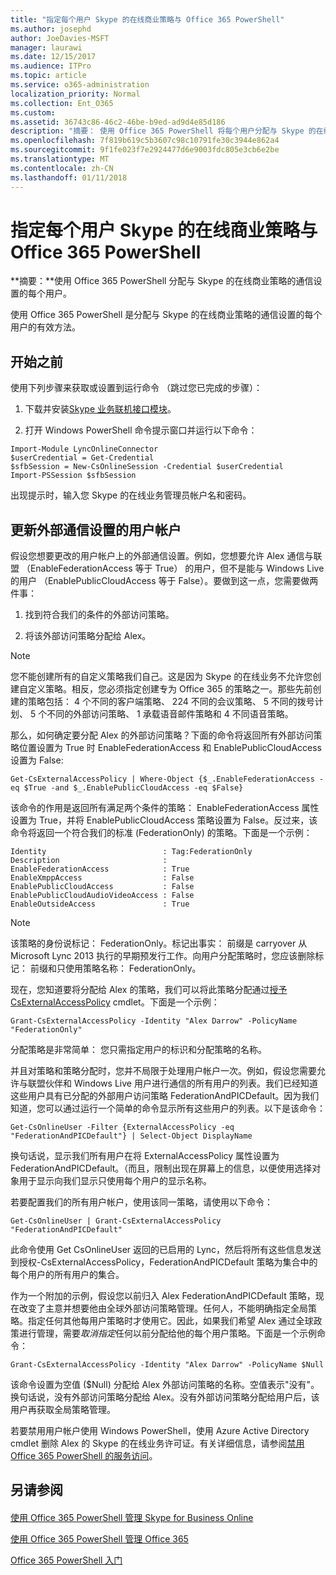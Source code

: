 ```yaml
---
title: "指定每个用户 Skype 的在线商业策略与 Office 365 PowerShell"
ms.author: josephd
author: JoeDavies-MSFT
manager: laurawi
ms.date: 12/15/2017
ms.audience: ITPro
ms.topic: article
ms.service: o365-administration
localization_priority: Normal
ms.collection: Ent_O365
ms.custom: 
ms.assetid: 36743c86-46c2-46be-b9ed-ad9d4e85d186
description: "摘要： 使用 Office 365 PowerShell 将每个用户分配与 Skype 的在线商业策略的通信设置。"
ms.openlocfilehash: 7f819b619c5b3607c98c10791fe30c3944e862a4
ms.sourcegitcommit: 9f1fe023f7e2924477d6e9003fdc805e3cb6e2be
ms.translationtype: MT
ms.contentlocale: zh-CN
ms.lasthandoff: 01/11/2018
---
```

# <a name="assign-per-user-skype-for-business-online-policies-with-office-365-powershell"></a>指定每个用户 Skype 的在线商业策略与 Office 365 PowerShell

 **摘要：**使用 Office 365 PowerShell 分配与 Skype 的在线商业策略的通信设置的每个用户。
  
使用 Office 365 PowerShell 是分配与 Skype 的在线商业策略的通信设置的每个用户的有效方法。
  
## <a name="before-you-begin"></a>开始之前

使用下列步骤来获取或设置到运行命令 （跳过您已完成的步骤）：
  
1. 下载并安装[Skype 业务联机接口模块](https://www.microsoft.com/en-us/download/details.aspx?id=39366)。
    
2. 打开 Windows PowerShell 命令提示窗口并运行以下命令： 
    
  ```
  Import-Module LyncOnlineConnector
$userCredential = Get-Credential
$sfbSession = New-CsOnlineSession -Credential $userCredential
Import-PSSession $sfbSession
  ```
出现提示时，输入您 Skype 的在线业务管理员帐户名和密码。
    
## <a name="updating-external-communication-settings-for-a-user-account"></a>更新外部通信设置的用户帐户

假设您想要更改的用户帐户上的外部通信设置。例如，您想要允许 Alex 通信与联盟 （EnableFederationAccess 等于 True） 的用户，但不是能与 Windows Live 的用户 （EnablePublicCloudAccess 等于 False）。要做到这一点，您需要做两件事：
  
1. 找到符合我们的条件的外部访问策略。
    
2. 将该外部访问策略分配给 Alex。
    
> [!NOTE]
>  您不能创建所有的自定义策略我们自己。这是因为 Skype 的在线业务不允许您创建自定义策略。相反，您必须指定创建专为 Office 365 的策略之一。那些先前创建的策略包括： 4 个不同的客户端策略、 224 不同的会议策略、 5 不同的拨号计划、 5 个不同的外部访问策略、 1 承载语音邮件策略和 4 不同语音策略。
  
那么，如何确定要分配 Alex 的外部访问策略？下面的命令将返回所有外部访问策略位置设置为 True 时 EnableFederationAccess 和 EnablePublicCloudAccess 设置为 False:
  
```
Get-CsExternalAccessPolicy | Where-Object {$_.EnableFederationAccess -eq $True -and $_.EnablePublicCloudAccess -eq $False}
```

该命令的作用是返回所有满足两个条件的策略： EnableFederationAccess 属性设置为 True，并将 EnablePublicCloudAccess 策略设置为 False。反过来，该命令将返回一个符合我们的标准 (FederationOnly) 的策略。下面是一个示例：
  
```
Identity                          : Tag:FederationOnly
Description                       :
EnableFederationAccess            : True
EnableXmppAccess                  : False
EnablePublicCloudAccess           : False
EnablePublicCloudAudioVideoAccess : False
EnableOutsideAccess               : True
```

> [!NOTE]
> 该策略的身份说标记： FederationOnly。标记出事实： 前缀是 carryover 从 Microsoft Lync 2013 执行的早期预发行工作。向用户分配策略时，您应该删除标记： 前缀和只使用策略名称： FederationOnly。 
  
现在，您知道要将分配给 Alex 的策略，我们可以将此策略分配通过[授予 CsExternalAccessPolicy](https://go.microsoft.com/fwlink/?LinkId=523974) cmdlet。下面是一个示例：
  
```
Grant-CsExternalAccessPolicy -Identity "Alex Darrow" -PolicyName "FederationOnly"
```

分配策略是非常简单： 您只需指定用户的标识和分配策略的名称。 
  
并且对策略和策略分配时，您并不局限于处理用户帐户一次。例如，假设您需要允许与联盟伙伴和 Windows Live 用户进行通信的所有用户的列表。我们已经知道这些用户具有已分配的外部用户访问策略 FederationAndPICDefault。因为我们知道，您可以通过运行一个简单的命令显示所有这些用户的列表。以下是该命令：
  
```
Get-CsOnlineUser -Filter {ExternalAccessPolicy -eq "FederationAndPICDefault"} | Select-Object DisplayName
```

换句话说，显示我们所有用户在将 ExternalAccessPolicy 属性设置为 FederationAndPICDefault。（而且，限制出现在屏幕上的信息，以便使用选择对象用于显示向我们显示只使用每个用户的显示名称。 
  
若要配置我们的所有用户帐户，使用该同一策略，请使用以下命令：
  
```
Get-CsOnlineUser | Grant-CsExternalAccessPolicy "FederationAndPICDefault"
```

此命令使用 Get CsOnlineUser 返回的已启用的 Lync，然后将所有这些信息发送到授权-CsExternalAccessPolicy，FederationAndPICDefault 策略为集合中的每个用户的所有用户的集合。
  
作为一个附加的示例，假设您以前归入 Alex FederationAndPICDefault 策略，现在改变了主意并想要他由全球外部访问策略管理。任何人，不能明确指定全局策略。指定任何其他每用户策略时才使用它。因此，如果我们希望 Alex 通过全球政策进行管理，需要*取消指定*任何以前分配给他的每个用户策略。下面是一个示例命令：
  
```
Grant-CsExternalAccessPolicy -Identity "Alex Darrow" -PolicyName $Null
```

该命令设置为空值 ($Null) 分配给 Alex 外部访问策略的名称。空值表示"没有"。换句话说，没有外部访问策略分配给 Alex。没有外部访问策略分配给用户后，该用户再获取全局策略管理。
  
若要禁用用户帐户使用 Windows PowerShell，使用 Azure Active Directory cmdlet 删除 Alex 的 Skype 的在线业务许可证。有关详细信息，请参阅[禁用 Office 365 PowerShell 的服务访问](assign-licenses-to-user-accounts-with-office-365-powershell.md)。
  
## <a name="see-also"></a>另请参阅

#### 

[使用 Office 365 PowerShell 管理 Skype for Business Online](manage-skype-for-business-online-with-office-365-powershell.md)
  
[使用 Office 365 PowerShell 管理 Office 365](manage-office-365-with-office-365-powershell.md)
  
[Office 365 PowerShell 入门](getting-started-with-office-365-powershell.md)

